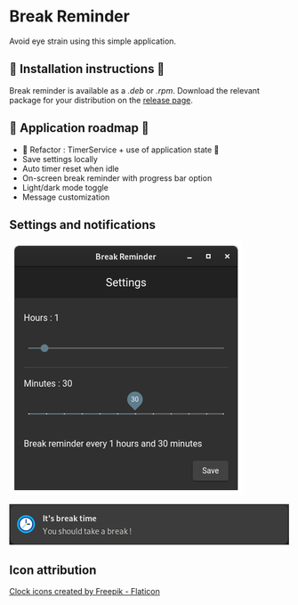 # Break Reminder

Avoid eye strain using this simple application.

## 🔧 Installation instructions 🔧

Break reminder is available as a _.deb_ or _.rpm_. Download the relevant package for your distribution on the [release page](https://github.com/Julien5151/break-reminder/releases).

## 🚀 Application roadmap 🚀

- 🚧 Refactor : TimerService + use of application state 🚧
- Save settings locally
- Auto timer reset when idle
- On-screen break reminder with progress bar option
- Light/dark mode toggle
- Message customization

## Settings and notifications

![Settings image](https://github.com/Julien5151/break-reminder/blob/main/doc/images/settings.png?raw=true)

![Notification image](https://github.com/Julien5151/break-reminder/blob/main/doc/images/notification.png?raw=true)

## Icon attribution

<a href="https://www.flaticon.com/free-icons/clock" title="clock icons">Clock icons created by Freepik - Flaticon</a>
